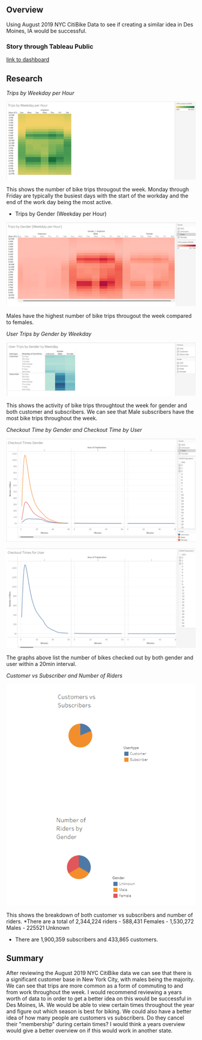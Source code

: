 ## Overview

Using August 2019 NYC CitiBike Data to see if creating a similar idea in Des Moines, IA would be successful.




### Story through Tableau Public 

[link to dashboard](https://public.tableau.com/views/NYCitiBikeAssignment/Story1?:language=en-US&:display_count=n&:origin=viz_share_link)




## Research 


*Trips by Weekday per Hour*

![This is an image](https://github.com/BrenyaSkaggs/bikesharing/blob/main/Resources/Trips%20by%20Weekday%20per%20Hour.png)

This shows the number of bike trips througout the week. Monday through Friday are typically the busiest
days with the start of the workday and the end of the work day being the most active. 



* Trips by Gender (Weekday per Hour)

![This is an image](https://github.com/BrenyaSkaggs/bikesharing/blob/main/Resources/Trips%20by%20Gender-%20weekday%20per%20hour.png)

Males have the highest number of bike trips througout the week compared to females. 



*User Trips by Gender by Weekday*

![This is an image](https://github.com/BrenyaSkaggs/bikesharing/blob/main/Resources/user%20Trups%20by%20Gender%20by%20Weekday.png)

This shows the activity of bike trips throughtout the week for gender and both customer and subscribers. 
We can see that Male subscribers have the most bike trips throughout the week.




*Checkout Time by Gender and Checkout Time by User*

![This is an image](https://github.com/BrenyaSkaggs/bikesharing/blob/main/Resources/Checkout%20Times%20by%20Gender.png)


![This is an image](https://github.com/BrenyaSkaggs/bikesharing/blob/main/Resources/Checkout%20Times%20for%20User.png)

The graphs above list the number of bikes checked out by both gender and user within a 20min interval. 



*Customer vs Subscriber and Number of Riders*

![This is an image](https://github.com/BrenyaSkaggs/bikesharing/blob/main/Resources/Two%20Graphs.png)

This shows the breakdown of both customer vs subscribers and number of riders. 
*There are a total of 2,344,224 riders
    - 588,431 Females
    - 1,530,272 Males
    - 225521 Unknown

* There are 1,900,359 subscribers and 433,865 customers.    



## Summary 

After reviewing the August 2019 NYC CitiBike data we can see that there is a significant customer base 
in New York City, with males being the majority. We can see that trips are more common as a form of 
commuting to and from work throughout the week. I would recommend reviewing a years worth of data to 
in order to get a better idea on this would be successful in Des Moines, IA. We would be able to view
certain times throughout the year and figure out which season is best for biking. We could also have a 
better idea of how many people are customers vs subscribers. Do they cancel their "membership" during 
certain times? I would think a years overview would give a better overview on if this would work in 
another state. 
